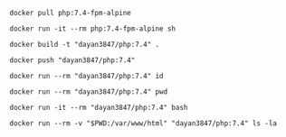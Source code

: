 ````shell
docker pull php:7.4-fpm-alpine
````

````shell
docker run -it --rm php:7.4-fpm-alpine sh
````

````shell
docker build -t "dayan3847/php:7.4" .
````

````shell
docker push "dayan3847/php:7.4"
````

````shell
docker run --rm "dayan3847/php:7.4" id
````

````shell
docker run --rm "dayan3847/php:7.4" pwd
````

````shell
docker run -it --rm "dayan3847/php:7.4" bash
````

````shell
docker run --rm -v "$PWD:/var/www/html" "dayan3847/php:7.4" ls -la
````
